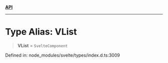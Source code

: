 [**API**](../../API.md)

***

# Type Alias: VList

> **VList** = `SvelteComponent`

Defined in: node\_modules/svelte/types/index.d.ts:3009
